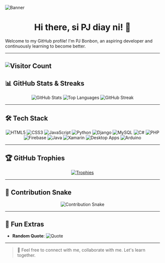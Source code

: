 ![Banner](https://media.tenor.com/hs6IuO3pDh8AAAAM/pixel-art.gif)
 
<h1 align="center">Hi there, si PJ diay ni! 👋</h1>

Welcome to my GitHub profile! I'm PJ Bonbon, an aspiring developer and continuously learning to become better. 

---
  
![Visitor Count](https://visitor-badge.laobi.icu/badge?page_id=pjjj23)
---
 
## 📊 GitHub Stats & Streaks

<div align="center">
  
![GitHub Stats](https://github-readme-stats.vercel.app/api?username=pjjj23&show_icons=true&theme=radical&count_private=true)
![Top Languages](https://github-readme-stats.vercel.app/api/top-langs/?username=pjjj23&layout=compact&theme=radical)
![GitHub Streak](https://github-readme-streak-stats.herokuapp.com/?user=pjjj23&theme=radical)

</div>

---

## 🛠️ Tech Stack

<div align="center">

![HTML5](https://img.shields.io/badge/html5-%23E34F26.svg?style=for-the-badge&logo=html5&logoColor=white)
![CSS3](https://img.shields.io/badge/css3-%231572B6.svg?style=for-the-badge&logo=css3&logoColor=white)
![JavaScript](https://img.shields.io/badge/javascript-%23323330.svg?style=for-the-badge&logo=javascript&logoColor=%23F7DF1E)
![Python](https://img.shields.io/badge/python-%2314354C.svg?style=for-the-badge&logo=python&logoColor=white)
![Django](https://img.shields.io/badge/django-%23092E20.svg?style=for-the-badge&logo=django&logoColor=white)
![MySQL](https://img.shields.io/badge/mysql-%2300f.svg?style=for-the-badge&logo=mysql&logoColor=white) 
![C#](https://img.shields.io/badge/C%23-%23239120.svg?style=for-the-badge&logo=c-sharp&logoColor=white)
![PHP](https://img.shields.io/badge/php-%23777BB4.svg?style=for-the-badge&logo=php&logoColor=white)
![Firebase](https://img.shields.io/badge/firebase-%23039BE5.svg?style=for-the-badge&logo=firebase)
![Java](https://img.shields.io/badge/java-%23ED8B00.svg?style=for-the-badge&logo=java&logoColor=white)
![Xamarin](https://img.shields.io/badge/Xamarin-%230070C0.svg?style=for-the-badge&logo=xamarin&logoColor=white)
![Desktop Apps](https://img.shields.io/badge/Desktop%20Apps-%234A90E2.svg?style=for-the-badge&logo=windows&logoColor=white)
![Arduino](https://img.shields.io/badge/Arduino-%2300979D.svg?style=for-the-badge&logo=arduino&logoColor=white)


</div>

---

## 🏆 GitHub Trophies

<div align="center">
  
[![Trophies](https://github-profile-trophy.vercel.app/?username=pjjj23&theme=radical&row=1&column=6)](https://github.com/ryo-ma/github-profile-trophy)

</div>

---

## 🐍 Contribution Snake

<div align="center">
   
![Contribution Snake](https://raw.githubusercontent.com/pjjj23/pjjj23/main/snake.svg)


</div>

---

## 🖤 Fun Extras

 
 
- **Random Quote**: 
![Quote](https://quotes-github-readme.vercel.app/api?type=horizontal&theme=dark) 
--- 

> 💬 Feel free to connect with me, collaborate with me. Let's learn together. 
